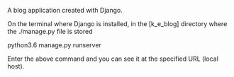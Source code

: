 A blog application created with Django.

On the terminal where Django is installed, in the [k_e_blog] directory where the ./manage.py file is stored

python3.6 manage.py runserver

Enter the above command and you can see it at the specified URL (local host).
